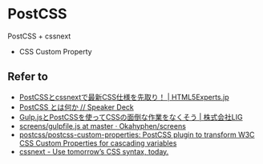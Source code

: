 # PostCSS

PostCSS + cssnext

* CSS Custom Property

## Refer to

* [PostCSSとcssnextで最新CSS仕様を先取り！ | HTML5Experts.jp](https://html5experts.jp/t32k/17235/)
* [PostCSS とは何か // Speaker Deck](https://speakerdeck.com/jmblog/postcss-tohahe-ka)
* [Gulp.jsとPostCSSを使ってCSSの面倒な作業をなくそう | 株式会社LIG](http://liginc.co.jp/206518)
* [screens/gulpfile.js at master · Okahyphen/screens](https://github.com/Okahyphen/screens/blob/master/gulpfile.js)
* [postcss/postcss-custom-properties: PostCSS plugin to transform W3C CSS Custom Properties for cascading variables](https://github.com/postcss/postcss-custom-properties)
* [cssnext - Use tomorrow’s CSS syntax, today.](http://cssnext.io/)
